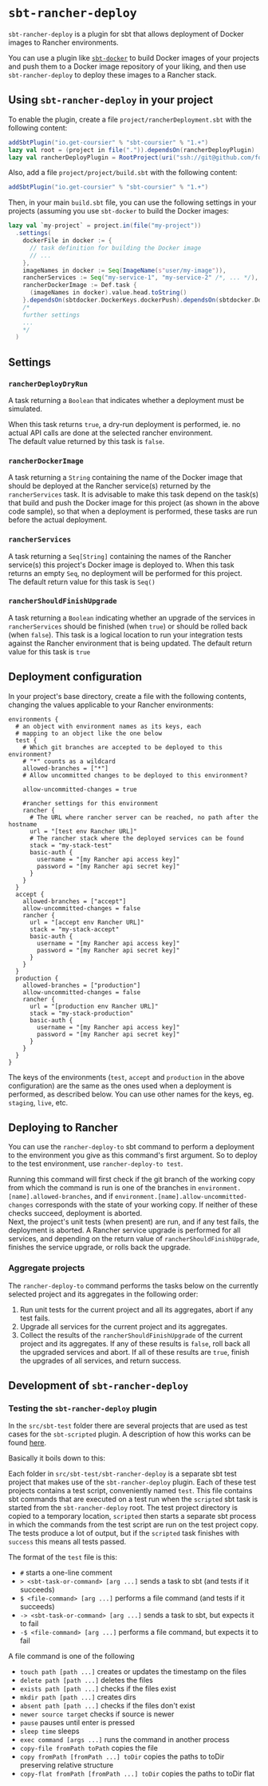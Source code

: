 # `sbt-rancher-deploy` #

`sbt-rancher-deploy` is a plugin for sbt that allows deployment of
Docker images to Rancher environments.

You can use a plugin like [`sbt-docker`][1] to build Docker images of your projects and push them to a Docker image repository of your liking, and then use `sbt-rancher-deploy` to deploy these images to a Rancher stack.

[1]:https://github.com/marcuslonnberg/sbt-docker

## Using `sbt-rancher-deploy` in your project ##

To enable the plugin, create a file `project/rancherDeployment.sbt` with the following content:

```scala
addSbtPlugin("io.get-coursier" % "sbt-coursier" % "1.+")
lazy val root = (project in file(".")).dependsOn(rancherDeployPlugin)
lazy val rancherDeployPlugin = RootProject(uri("ssh://git@github.com/focuscura/sbt-rancher-deploy.git#0.1.4"))
```

Also, add a file `project/project/build.sbt` with the following content:

```scala
addSbtPlugin("io.get-coursier" % "sbt-coursier" % "1.+")
```

Then, in your main `build.sbt` file, you can use the following settings in your projects (assuming you use `sbt-docker` to build the Docker images:

```scala
lazy val `my-project` = project.in(file("my-project"))
  .settings(
    dockerFile in docker := {
      // task definition for building the Docker image
      // ...
    },
    imageNames in docker := Seq(ImageName(s"user/my-image")),
    rancherServices := Seq("my-service-1", "my-service-2" /*, ... */), // The rancher services to deploy this project to
    rancherDockerImage := Def.task {
      (imageNames in docker).value.head.toString()
    }.dependsOn(sbtdocker.DockerKeys.dockerPush).dependsOn(sbtdocker.DockerKeys.docker).value,
    /*
    further settings
    ...
    */
  )
```


## Settings ##

### `rancherDeployDryRun` ###

A task returning a `Boolean` that indicates whether a deployment must be simulated.

When this task returns `true`, a dry-run deployment is performed, ie. no actual API calls are done at the selected rancher environment.  
The default value returned by this task is `false`.

### `rancherDockerImage` ###

A task returning a `String` containing the name of the Docker image that should be deployed at the Rancher service(s) returned by the `rancherServices` task. It is advisable to make this task depend on the task(s) that build and push the Docker image for this project (as shown in the above code sample), so that when a deployment is performed, these tasks are run before the actual deployment.

### `rancherServices` ###

A task returning a `Seq[String]` containing the names of the Rancher service(s) this project's Docker image is deployed to. When this task returns an empty `Seq`, no deployment will be performed for this project.  
The default return value for this task is `Seq()`

### `rancherShouldFinishUpgrade` ###

A task returning a `Boolean` indicating whether an upgrade of the services in `rancherServices` should be finished (when `true`) or should be rolled back (when `false`). This task is a logical location to run your integration tests against the Rancher environment that is being updated.
The default return value for this task is `true`


## Deployment configuration ##

In your project's base directory, create a file with the following contents, changing the values applicable to your Rancher environments:

```hocon
environments {
  # an object with environment names as its keys, each
  # mapping to an object like the one below
  test {
    # Which git branches are accepted to be deployed to this environment?
    # "*" counts as a wildcard
    allowed-branches = ["*"]
    # Allow uncommitted changes to be deployed to this environment?

    allow-uncommitted-changes = true

    #rancher settings for this environment
    rancher {
      # The URL where rancher server can be reached, no path after the hostname
      url = "[test env Rancher URL]"
      # The rancher stack where the deployed services can be found
      stack = "my-stack-test"
      basic-auth {
        username = "[my Rancher api access key]"
        password = "[my Rancher api secret key]"
      }
    }
  }
  accept {
    allowed-branches = ["accept"]
    allow-uncommitted-changes = false
    rancher {
      url = "[accept env Rancher URL]"
      stack = "my-stack-accept"
      basic-auth {
        username = "[my Rancher api access key]"
        password = "[my Rancher api secret key]"
      }
    }
  }
  production {
    allowed-branches = ["production"]
    allow-uncommitted-changes = false
    rancher {
      url = "[production env Rancher URL]"
      stack = "my-stack-production"
      basic-auth {
        username = "[my Rancher api access key]"
        password = "[my Rancher api secret key]"
      }
    }
  }
}
```

The keys of the environments (`test`, `accept` and `production` in the above configuration) are the same as the ones used when a deployment is performed, as described below. You can use other names for the keys, eg. `staging`, `live`, etc. 

## Deploying to Rancher ##

You can use the `rancher-deploy-to` sbt command to perform a deployment to the environment you give as this command's first argument. So to deploy to the test environment, use `rancher-deploy-to test`.

Running this command will first check if the git branch of the working copy from which the command is run is one of the branches in `environment.[name].allowed-branches`, and if `environment.[name].allow-uncommitted-changes` corresponds with the state of your working copy. If neither of these checks succeed, deployment is aborted.  
Next, the project's unit tests (when present) are run, and if any test fails, the deployment is aborted.
A Rancher service upgrade is performed for all services, and depending on the return value of `rancherShouldFinishUpgrade`, finishes the service upgrade, or rolls back the upgrade.

### Aggregate projects ###

The `rancher-deploy-to` command performs the tasks below on the currently selected project and its aggregates in the following order:

1. Run unit tests for the current project and all its aggregates, abort if any test fails.
2. Upgrade all services for the current project and its aggregates.
3. Collect the results of the `rancherShouldFinishUpgrade` of the current project and its aggregates. If any of these results is `false`, roll back all the upgraded services and abort. If all of these results are `true`, finish the upgrades of all services, and return success.




## Development of `sbt-rancher-deploy` ##

### Testing the `sbt-rancher-deploy` plugin ###

In the `src/sbt-test` folder there are several projects that are used as test cases for the `sbt-scripted` plugin. A description of how this works can be found [here][2].

Basically it boils down to this:

Each folder in `src/sbt-test/sbt-rancher-deploy` is a separate sbt test project that makes use of the `sbt-rancher-deploy` plugin. Each of these test projects contains a test script, conveniently named `test`. This file contains sbt commands that are executed on a test run when the `scripted` sbt task is started from the `sbt-rancher-deploy` root. The test project directory is copied to a temporary location, `scripted` then starts a separate sbt process in which the commands from the test script are run on the test project copy. The tests produce a lot of output, but if the `scripted` task finishes with `success` this means all tests passed.

The format of the `test` file is this:

* `#` starts a one-line comment
* `> <sbt-task-or-command> [arg ...]` sends a task to sbt (and tests if it succeeds)
* `$ <file-command> [arg ...]` performs a file command (and tests if it succeeds)
* `-> <sbt-task-or-command> [arg ...]` sends a task to sbt, but expects it to fail
* `-$ <file-command> [arg ...]` performs a file command, but expects it to fail

A file command is one of the following

* `touch path [path ...]` creates or updates the timestamp on the files
* `delete path [path ...]` deletes the files
* `exists path [path ...]` checks if the files exist
* `mkdir path [path ...]` creates dirs
* `absent path [path ...]` checks if the files don't exist
* `newer source target` checks if source is newer
* `pause` pauses until enter is pressed
* `sleep time` sleeps
* `exec command [args ...]` runs the command in another process
* `copy-file fromPath toPath` copies the file
* `copy fromPath [fromPath ...] toDir` copies the paths to toDir preserving relative structure
* `copy-flat fromPath [fromPath ...] toDir` copies the paths to toDir flat


[2]: http://eed3si9n.com/testing-sbt-plugins
